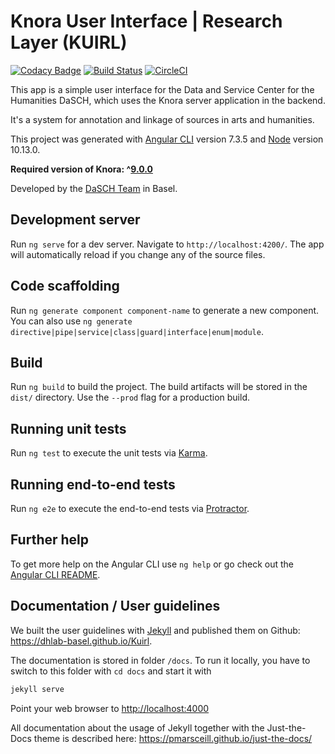 # Knora User Interface | Research Layer (KUIRL)

[![Codacy Badge](https://api.codacy.com/project/badge/Grade/ddfe61cdc2a14c3b89e34d2f49cd64fa)](https://www.codacy.com/app/dhlab-basel/Kuirl?utm_source=github.com&amp;utm_medium=referral&amp;utm_content=dhlab-basel/Kuirl&amp;utm_campaign=Badge_Grade)
[![Build Status](https://travis-ci.com/dhlab-basel/Kuirl.svg?branch=master)](https://travis-ci.com/dhlab-basel/Kuirl)
[![CircleCI](https://circleci.com/gh/dhlab-basel/Kuirl.svg?style=svg)](https://circleci.com/gh/dhlab-basel/Kuirl)

This app is a simple user interface for the Data and Service Center for the
Humanities DaSCH, which uses the Knora server application in the backend.

It's a system for annotation and linkage of sources in arts and humanities.

This project was generated with
[Angular CLI](https://github.com/angular/angular-cli) version 7.3.5 and [Node](https://nodejs.org/en/) version 10.13.0.

**Required version of Knora: ^[9.0.0](https://github.com/dhlab-basel/Knora/releases/tag/v9.0.0)**

Developed by the [DaSCH Team](https://dasch.swiss) in Basel.

## Development server

Run `ng serve` for a dev server. Navigate to `http://localhost:4200/`. The app
will automatically reload if you change any of the source files.

## Code scaffolding

Run `ng generate component component-name` to generate a new component. You can
also use `ng generate directive|pipe|service|class|guard|interface|enum|module`.

## Build

Run `ng build` to build the project. The build artifacts will be stored in the
`dist/` directory. Use the `--prod` flag for a production build.

## Running unit tests

Run `ng test` to execute the unit tests via [Karma](https://karma-runner.github.io).

## Running end-to-end tests

Run `ng e2e` to execute the end-to-end tests via [Protractor](http://www.protractortest.org/).

## Further help

To get more help on the Angular CLI use `ng help` or go check out the
[Angular CLI README](https://github.com/angular/angular-cli/blob/master/README.md).

## Documentation / User guidelines

We built the user guidelines with [Jekyll](https://jekyllrb.com/) and published
them on Github: <https://dhlab-basel.github.io/Kuirl>.

The documentation is stored in folder `/docs`. To run it locally, you have to
switch to this folder with `cd docs` and start it with

```bash
jekyll serve
```

Point your web browser to <http://localhost:4000>

All documentation about the usage of Jekyll together with the Just-the-Docs theme
is described here: <https://pmarsceill.github.io/just-the-docs/>
